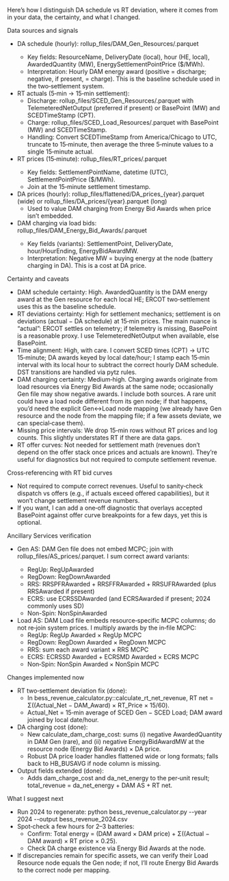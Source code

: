 Here’s how I distinguish DA schedule vs RT deviation, where it comes from in your data, the certainty, and what I changed.
  
  Data sources and signals
  
  - DA schedule (hourly): rollup_files/DAM_Gen_Resources/<year>.parquet
      - Key fields: ResourceName, DeliveryDate (local), hour (HE, local), AwardedQuantity (MW), EnergySettlementPointPrice ($/MWh).
      - Interpretation: Hourly DAM energy award (positive = discharge; negative, if present, = charge). This is the baseline schedule used in the
  two‑settlement system.
  - RT actuals (5‑min → 15‑min settlement):
      - Discharge: rollup_files/SCED_Gen_Resources/<year>.parquet with TelemeteredNetOutput (preferred if present) or BasePoint (MW) and SCEDTimeStamp (CPT).
      - Charge: rollup_files/SCED_Load_Resources/<year>.parquet with BasePoint (MW) and SCEDTimeStamp.
      - Handling: Convert SCEDTimeStamp from America/Chicago to UTC, truncate to 15‑minute, then average the three 5‑minute values to a single 15‑minute
  actual.
  - RT prices (15‑minute): rollup_files/RT_prices/<year>.parquet
      - Key fields: SettlementPointName, datetime (UTC), SettlementPointPrice ($/MWh).
      - Join at the 15‑minute settlement timestamp.
  - DA prices (hourly): rollup_files/flattened/DA_prices_{year}.parquet (wide) or rollup_files/DA_prices/{year}.parquet (long)
      - Used to value DAM charging from Energy Bid Awards when price isn’t embedded.
  - DAM charging via load bids: rollup_files/DAM_Energy_Bid_Awards/<year>.parquet
      - Key fields (variants): SettlementPoint, DeliveryDate, hour/HourEnding, EnergyBidAwardMW.
      - Interpretation: Negative MW = buying energy at the node (battery charging in DA). This is a cost at DA price.
  
  Certainty and caveats
  
  - DAM schedule certainty: High. AwardedQuantity is the DAM energy award at the Gen resource for each local HE; ERCOT two‑settlement uses this as the
  baseline schedule.
  - RT deviations certainty: High for settlement mechanics; settlement is on deviations (actual − DA schedule) at 15‑min prices. The main nuance is “actual”:
  ERCOT settles on telemetry; if telemetry is missing, BasePoint is a reasonable proxy. I use TelemeteredNetOutput when available, else BasePoint.
  - Time alignment: High, with care. I convert SCED times (CPT) → UTC 15‑minute; DA awards keyed by local date/hour; I stamp each 15‑min interval with its
  local hour to subtract the correct hourly DAM schedule. DST transitions are handled via pytz rules.
  - DAM charging certainty: Medium‑high. Charging awards originate from load resources via Energy Bid Awards at the same node; occasionally Gen file may show
  negative awards. I include both sources. A rare unit could have a load node different from its gen node; if that happens, you’d need the explicit Gen↔Load
  node mapping (we already have Gen resource and the node from the mapping file; if a few assets deviate, we can special‑case them).
  - Missing price intervals: We drop 15‑min rows without RT prices and log counts. This slightly understates RT if there are data gaps.
  - RT offer curves: Not needed for settlement math (revenues don’t depend on the offer stack once prices and actuals are known). They’re useful for
  diagnostics but not required to compute settlement revenue.
  
  Cross‑referencing with RT bid curves
  
  - Not required to compute correct revenues. Useful to sanity‑check dispatch vs offers (e.g., if actuals exceed offered capabilities), but it won’t change
  settlement revenue numbers.
  - If you want, I can add a one‑off diagnostic that overlays accepted BasePoint against offer curve breakpoints for a few days, yet this is optional.
  
  Ancillary Services verification
  
  - Gen AS: DAM Gen file does not embed MCPC; join with rollup_files/AS_prices/<year>.parquet. I sum correct award variants:
      - RegUp: RegUpAwarded
      - RegDown: RegDownAwarded
      - RRS: RRSPFRAwarded + RRSFFRAwarded + RRSUFRAwarded (plus RRSAwarded if present)
      - ECRS: use ECRSSDAwarded (and ECRSAwarded if present; 2024 commonly uses SD)
      - Non-Spin: NonSpinAwarded
  - Load AS: DAM Load file embeds resource‑specific MCPC columns; do not re‑join system prices. I multiply awards by the in‑file MCPC:
      - RegUp: RegUp Awarded × RegUp MCPC
      - RegDown: RegDown Awarded × RegDown MCPC
      - RRS: sum each award variant × RRS MCPC
      - ECRS: ECRSSD Awarded + ECRSMD Awarded × ECRS MCPC
      - Non‑Spin: NonSpin Awarded × NonSpin MCPC
  
  Changes implemented now
  
  - RT two‑settlement deviation fix (done):
      - In bess_revenue_calculator.py::calculate_rt_net_revenue, RT net = Σ((Actual_Net − DAM_Award) × RT_Price × 15/60).
      - Actual_Net = 15‑min average of SCED Gen − SCED Load; DAM award joined by local date/hour.
  - DA charging cost (done):
      - New calculate_dam_charge_cost: sums (i) negative AwardedQuantity in DAM Gen (rare), and (ii) negative EnergyBidAwardMW at the resource node (Energy
  Bid Awards) × DA price.
      - Robust DA price loader handles flattened wide or long formats; falls back to HB_BUSAVG if node column is missing.
  - Output fields extended (done):
      - Adds dam_charge_cost and da_net_energy to the per‑unit result; total_revenue = da_net_energy + DAM AS + RT net.
  
  What I suggest next
  
  - Run 2024 to regenerate: python bess_revenue_calculator.py --year 2024 --output bess_revenue_2024.csv
  - Spot‑check a few hours for 2–3 batteries:
      - Confirm: Total energy = (DAM award × DAM price) + Σ((Actual − DAM award) × RT price × 0.25).
      - Check DA charge existence via Energy Bid Awards at the node.
  - If discrepancies remain for specific assets, we can verify their Load Resource node equals the Gen node; if not, I’ll route Energy Bid Awards to the
  correct node per mapping.
  

